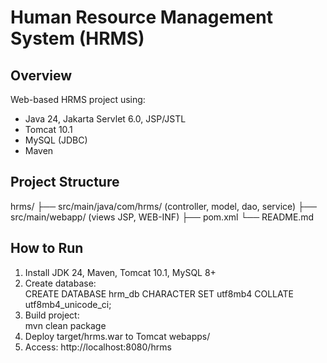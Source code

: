 # Human Resource Management System (HRMS)

## Overview
Web-based HRMS project using:
- Java 24, Jakarta Servlet 6.0, JSP/JSTL
- Tomcat 10.1
- MySQL (JDBC)
- Maven

## Project Structure
hrms/
 ├── src/main/java/com/hrms/ (controller, model, dao, service)
 ├── src/main/webapp/ (views JSP, WEB-INF)
 ├── pom.xml
 └── README.md

## How to Run
1. Install JDK 24, Maven, Tomcat 10.1, MySQL 8+
2. Create database:  
   CREATE DATABASE hrm_db CHARACTER SET utf8mb4 COLLATE utf8mb4_unicode_ci;
3. Build project:  
   mvn clean package
4. Deploy target/hrms.war to Tomcat webapps/
5. Access: http://localhost:8080/hrms
